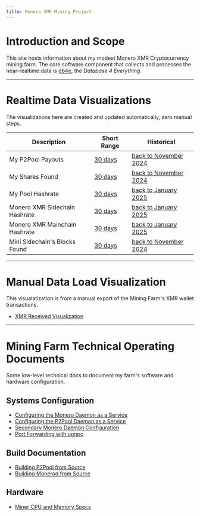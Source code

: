 ```yaml
---
title: Monero XMR Mining Project
---
```


# Introduction and Scope

This site hosts information about my modest Monero XMR Cryptocurrency mining farm. The core software component that collects and processes the near-realtime data is [db4e](https://db4e.osoyalce.com), the *Database 4 Everything*.

---

# Realtime Data Visualizations

The visualizations here are created and updated automatically, zero manual steps.

Description                   | Short Range                                     | Historical
------------------------------|-------------------------------------------------|---------------------------------------
My P2Pool Payouts             | [30 days](/pages/P2Pool-Payouts-Short.html)     | [back to November 2024](/pages/P2Pool-Payouts.html)
My Shares Found               | [30 days](/pages/Shares-Found-Short.html)       | [back to November 2024](/pages/Shares-Found.html)
My Pool Hashrate              | [30 days](/pages/Pool-Hashrate-Short.html)      | [back to January 2025](/pages/Pool-Hashrate.html)
Monero XMR Sidechain Hashrate | [30 days](/pages/Sidechain-Hashrate-Short.html) | [back to January 2025](/pages/Sidechain-Hashrate.html)
Monero XMR Mainchain Hashrate | [30 days](/pages/Mainchain-Hashrate-Short.html) | [back to January 2025](/pages/Mainchain-Hashrate.html)
Mini Sidechain's Blocks Found | [30 days](/pages/Blocks-Found-Short.html)       | [back to November 2024](/pages/Blocks-Found.html)

---

# Manual Data Load Visualization

This visualatization is from a manual export of the Mining Farm's XMR wallet transactions.

* [XMR Received Visualization](/pages/XMR-Received.html)

---

# Mining Farm Technical Operating Documents

Some low-level technical docs to document my farm's software and hardware configuration.

## Systems Configuration

* [Configuring the Monero Daemon as a Service](/pages/Configuring-the-Monero-Daemon-as-a-Service.html)
* [Configuring the P2Pool Daemon as a Service](/pages/Configuring-the-P2Pool-Daemon-as-a-Service.html)
* [Secondary Monero Daemon Configuration](/pages/Secondary-Monero-Daemon-Configuration.html)
* [Port Forwarding with upnpc](/pages/Port-Forwarding-With-upnpc.html)

## Build Documentation

* [Building P2Pool from Source](/pages/Building-P2Pool-from-Source.html)
* [Building Monerod from Source](/pages/Building-Monerod-from-Source.html)

## Hardware

* [Miner CPU and Memory Specs](/pages/Miner-Specs.html)
